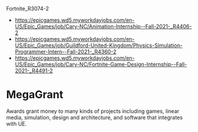 Fortnite_R3074-2
- https://epicgames.wd5.myworkdayjobs.com/en-US/Epic_Games/job/Cary-NC/Animation-Internship--Fall-2021-_R4406-2
- https://epicgames.wd5.myworkdayjobs.com/en-US/Epic_Games/job/Guildford-United-Kingdom/Physics-Simulation-Programmer-Intern--Fall-2021-_R4360-2
- https://epicgames.wd5.myworkdayjobs.com/en-US/Epic_Games/job/Cary-NC/Fortnite-Game-Design-Internship--Fall-2021-_R4491-2

# MegaGrant
Awards grant money to many kinds of projects including games, linear media, simulation, design and architecture, and software that integrates with UE.
